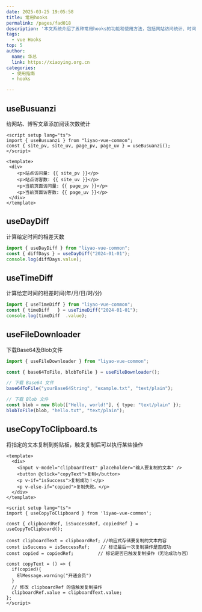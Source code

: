 ```yaml
---
date: 2025-03-25 19:05:58
title: 常用hooks
permalink: /pages/fad018
description: '本文系统介绍了五种常用hooks的功能和使用方法，包括网站访问统计、时间差计算、文件下载以及文本复制。每个hook均配有简洁的代码示例，方便开发者快速理解和应用这些工具，提升开发效率。'
tags:
  - vue Hooks
top: 5
author:
  name: 华总
  link: https://xiaoying.org.cn
categories:
  - 使用指南
  - hooks

---
```






## useBusuanzi

给网站、博客文章添加阅读次数统计

```vue
<script setup lang="ts">
import { useBusuanzi } from "liyao-vue-common";
const { site_pv, site_uv, page_pv, page_uv } = useBusuanzi();
</script>

<template>
 <div>
    <p>站点访问量: {{ site_pv }}</p>
    <p>站点访客数: {{ site_uv }}</p>
    <p>当前页面访问量: {{ page_pv }}</p>
    <p>当前页面访客数: {{ page_uv }}</p>
 </div>
</template>
```

## useDayDiff

计算给定时间的相差天数

```typescript
import { useDayDiff } from "liyao-vue-common";
const { diffDays } = useDayDiff("2024-01-01");
console.log(diffDays.value); 

```

## useTimeDiff

计算给定时间的相差时间(年/月/日/时/分)

```typescript
import { useTimeDiff } from "liyao-vue-common";
const { timeDiff   } = useTimeDiff("2024-01-01");
console.log(timeDiff  .value); 
```

## useFileDownloader

下载Base64及Blob文件

```typescript
import { useFileDownloader } from "liyao-vue-common";

const { base64ToFile, blobToFile } = useFileDownloader();

// 下载 Base64 文件
base64ToFile("yourBase64String", "example.txt", "text/plain");

// 下载 Blob 文件
const blob = new Blob(["Hello, world!"], { type: "text/plain" });
blobToFile(blob, "hello.txt", "text/plain");

```

## useCopyToClipboard.ts

将指定的文本复制到剪贴板，触发复制后可以执行某些操作

```vue
<template>
  <div>
    <input v-model="clipboardText" placeholder="输入要复制的文本" />
    <button @click="copyText">复制</button>
    <p v-if="isSuccess">复制成功！</p>
    <p v-else-if="copied">复制失败。</p>
  </div>
</template>

<script setup lang="ts">
import { useCopyToClipboard } from 'liyao-vue-common';

const { clipboardRef, isSuccessRef, copiedRef } = useCopyToClipboard();

const clipboardText = clipboardRef; //响应式存储要复制的文本内容
const isSuccess = isSuccessRef;    // 标记最后一次复制操作是否成功
const copied = copiedRef;         // 标记是否已触发复制操作（无论成功与否）

const copyText = () => {
  if(copied){
    ElMessage.warning("开通会员")
  }
  // 修改 clipboardRef 的值触发复制操作
  clipboardRef.value = clipboardText.value;
};
</script>
```

